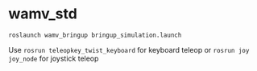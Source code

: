 # wamv_std

`roslaunch wamv_bringup bringup_simulation.launch`

Use `rosrun teleopkey_twist_keyboard` for keyboard teleop or `rosrun joy joy_node` for joystick teleop
